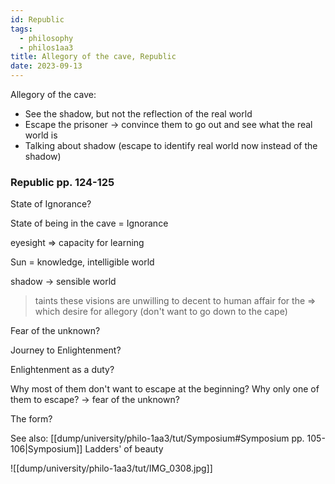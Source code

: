 ```yaml
---
id: Republic
tags:
  - philosophy
  - philos1aa3
title: Allegory of the cave, Republic
date: 2023-09-13
---
```


Allegory of the cave:

- See the shadow, but not the reflection of the real world
- Escape the prisoner -> convince them to go out and see what the real world is
- Talking about shadow (escape to identify real world now instead of the shadow)

### Republic pp. 124-125

State of Ignorance?

State of being in the cave = Ignorance

eyesight => capacity for learning

Sun = knowledge, intelligible world

shadow -> sensible world

> taints these visions are unwilling to decent to human affair for the => which desire for allegory (don't want to go down to the cape)

Fear of the unknown?

Journey to Enlightenment?

Enlightenment as a duty?

Why most of them don't want to escape at the beginning?
Why only one of them to escape? -> fear of the unknown?

The form?

See also: [[dump/university/philo-1aa3/tut/Symposium#Symposium pp. 105-106|Symposium]] Ladders' of beauty

![[dump/university/philo-1aa3/tut/IMG_0308.jpg]]
